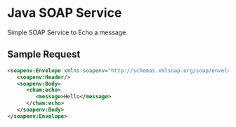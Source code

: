 # Java SOAP Service
 Simple SOAP Service to Echo a message.
 
## Sample Request
```xml
<soapenv:Envelope xmlns:soapenv="http://schemas.xmlsoap.org/soap/envelope/" xmlns:cham="http://chameerar.github.io/">
   <soapenv:Header/>
   <soapenv:Body>
      <cham:echo>
         <message>Hello</message>
      </cham:echo>
   </soapenv:Body>
</soapenv:Envelope>
```
